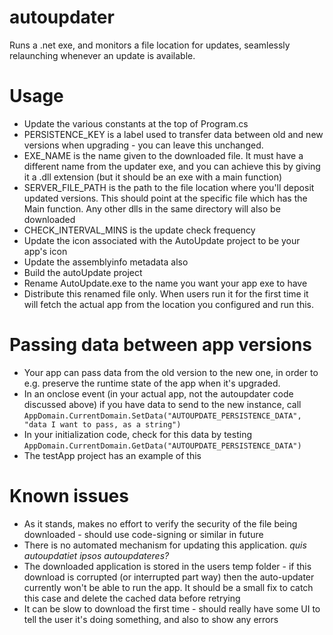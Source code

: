 autoupdater
===========

Runs a .net exe, and monitors a file location for updates, seamlessly relaunching whenever an update is available.

Usage
=====
* Update the various constants at the top of Program.cs
 * PERSISTENCE_KEY is a label used to transfer data between old and new versions when upgrading - you can leave this unchanged.
 * EXE_NAME is the name given to the downloaded file. It must have a different name from the updater exe, and you can achieve this by giving it a .dll extension (but it should be an exe with a main function)
 * SERVER_FILE_PATH is the path to the file location where you'll deposit updated versions. This should point at the specific file which has the Main function. Any other dlls in the same directory will also be downloaded
 * CHECK_INTERVAL_MINS is the update check frequency
* Update the icon associated with the AutoUpdate project to be your app's icon
* Update the assemblyinfo metadata also
* Build the autoUpdate project
* Rename AutoUpdate.exe to the name you want your app exe to have
* Distribute this renamed file only. When users run it for the first time it will fetch the actual app from the location you configured and run this.

Passing data between app versions
=================================
* Your app can pass data from the old version to the new one, in order to e.g. preserve the runtime state of the app when it's upgraded. 
 * In an onclose event (in your actual app, not the autoupdater code discussed above) if you have data to send to the new instance, call `AppDomain.CurrentDomain.SetData("AUTOUPDATE_PERSISTENCE_DATA", "data I want to pass, as a string")`
 * In your initialization code, check for this data by testing `AppDomain.CurrentDomain.GetData("AUTOUPDATE_PERSISTENCE_DATA")`  
* The testApp project has an example of this 

Known issues
============

* As it stands, makes no effort to verify the security of the file being downloaded - should use code-signing or similar in future
* There is no automated mechanism for updating this application. _quis autoupdatiet ipsos autoupdateres?_
* The downloaded application is stored in the users temp folder - if this download is corrupted (or interrupted part way) then the auto-updater currently won't be able to run the app. It should be a small fix to catch this case and delete the cached data before retrying
* It can be slow to download the first time - should really have some UI to tell the user it's doing something, and also to show any errors 
